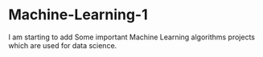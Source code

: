 # Machine-Learning-1
I am starting to add Some important Machine Learning algorithms projects which are used for data science.
